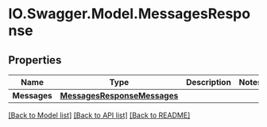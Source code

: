# IO.Swagger.Model.MessagesResponse
## Properties

Name | Type | Description | Notes
------------ | ------------- | ------------- | -------------
**Messages** | [**MessagesResponseMessages**](MessagesResponseMessages.md) |  | 

[[Back to Model list]](../README.md#documentation-for-models) [[Back to API list]](../README.md#documentation-for-api-endpoints) [[Back to README]](../README.md)

